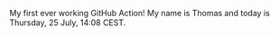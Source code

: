 My first ever working GitHub Action!
My name is Thomas and today is Thursday, 25 July, 14:08 CEST. 
